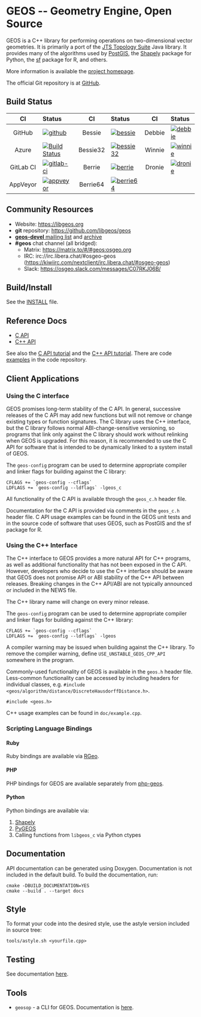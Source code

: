 GEOS -- Geometry Engine, Open Source
====================================

GEOS is a C++ library for performing operations on two-dimensional vector
geometries. It is primarily a port of the [JTS Topology
Suite](https://github.com/locationtech/jts) Java library.  It provides many of
the algorithms used by [PostGIS](http://www.postgis.net/), the
[Shapely](https://pypi.org/project/Shapely/) package for Python, the
[sf](https://github.com/r-spatial/sf) package for R, and others.

More information is available the [project homepage](https://libgeos.org).

The official Git repository is at [GitHub](https://github.com/libgeos/geos).

## Build Status

| CI    | Status | CI    | Status | CI    | Status |
| :---: | :----- | :---: | :----- | :---: | :----- |
| GitHub | [![github](https://github.com/libgeos/geos/workflows/CI/badge.svg?branch/main)](https://github.com/libgeos/geos/actions?query=workflow:CI+branch:main) | Bessie | [![bessie](https://debbie.postgis.net/buildStatus/icon?job=GEOS_Worker_Run/label=bessie&build=last:${params.reference=refs/heads/main})](https://debbie.postgis.net/view/GEOS/job/GEOS_Worker_Run/label=bessie) | Debbie | [![debbie](https://debbie.postgis.net/buildStatus/icon?job=GEOS_Master)](https://debbie.postgis.net/view/GEOS/job/GEOS_Master/) |
| Azure | [![Build Status](https://dev.azure.com/libgeos/geos/_apis/build/status/libgeos.geos?branchName=main)](https://dev.azure.com/libgeos/geos/_build/latest?definitionId=2&branchName=main) | Bessie32  | [![bessie32](https://debbie.postgis.net/buildStatus/icon?job=GEOS_Worker_Run/label=bessie32&build=last:${params.reference=refs/heads/main})](https://debbie.postgis.net/view/GEOS/job/GEOS_Worker_Run/label=bessie32) | Winnie | [![winnie](https://winnie.postgis.net/view/GEOS/job/GEOS_Master/badge/icon)](https://winnie.postgis.net/view/GEOS/job/GEOS_Master/) |
| GitLab CI | [![gitlab-ci](https://gitlab.com/geos/libgeos/badges/main/pipeline.svg)](https://gitlab.com/geos/libgeos/commits/main) | Berrie | [![berrie](https://debbie.postgis.net/buildStatus/icon?job=GEOS_Worker_Run/label=berrie&build=last:${params.reference=refs/heads/main})](https://debbie.postgis.net/view/GEOS/job/GEOS_Worker_Run/label=berrie) | Dronie | [![dronie](https://dronie.osgeo.org/api/badges/geos/geos/status.svg?branch=main)](https://dronie.osgeo.org/geos/geos?branch=master) |
| AppVeyor | [![appveyor](https://ci.appveyor.com/api/projects/status/62aplwst722b89au/branch/main?svg=true)](https://ci.appveyor.com/project/dbaston/geos/branch/main) | Berrie64 | [![berrie64](https://debbie.postgis.net/buildStatus/icon?job=GEOS_Worker_Run/label=berrie64&build=last:${params.reference=refs/heads/main})](https://debbie.postgis.net/view/GEOS/job/GEOS_Worker_Run/label=berrie64) |

## Community Resources

* Website: https://libgeos.org
* **git** repository: https://github.com/libgeos/geos
* [**geos-devel** mailing list](https://lists.osgeo.org/mailman/listinfo/geos-devel) and [archive](https://lists.osgeo.org/pipermail/geos-devel/)
* **#geos** chat channel (all bridged):
  * Matrix: https://matrix.to/#/#geos:osgeo.org
  * IRC: irc://irc.libera.chat/#osgeo-geos (https://kiwiirc.com/nextclient/irc.libera.chat/#osgeo-geos)
  * Slack: https://osgeo.slack.com/messages/C07RKJ06B/

## Build/Install

See the [INSTALL](INSTALL.md) file.

## Reference Docs

* [C API](https://libgeos.org/doxygen/geos__c_8h.html)
* [C++ API](https://libgeos.org/doxygen/cpp_iface.html)

See also the [C API tutorial](https://libgeos.org/usage/c_api/)
and the [C++ API tutorial](https://libgeos.org/usage/cpp_api/).
There are code [examples](https://github.com/libgeos/geos/tree/main/examples) in the code repository.

## Client Applications

### Using the C interface

GEOS promises long-term stability of the C API. In general, successive releases
of the C API may add new functions but will not remove or change existing types
or function signatures. The C library uses the C++ interface, but the C library
follows normal ABI-change-sensitive versioning, so programs that link only
against the C library should work without relinking when GEOS is upgraded. For
this reason, it is recommended to use the C API for software that is intended
to be dynamically linked to a system install of GEOS.

The `geos-config` program can be used to determine appropriate compiler and
linker flags for building against the C library:

    CFLAGS += `geos-config --cflags`
    LDFLAGS += `geos-config --ldflags` -lgeos_c

All functionality of the C API is available through the `geos_c.h` header file.

Documentation for the C API is provided via comments in the `geos_c.h` header
file. C API usage examples can be found in the GEOS unit tests and in the
source code of software that uses GEOS, such as PostGIS and the sf package
for R.

### Using the C++ Interface

The C++ interface to GEOS provides a more natural API for C++ programs, as well
as additional functionality that has not been exposed in the C API.  However,
developers who decide to use the C++ interface should be aware that GEOS does
not promise API or ABI stability of the C++ API between releases.  Breaking
changes in the C++ API/ABI are not typically announced or included in the NEWS
file.

The C++ library name will change on every minor release.

The `geos-config` program can be used to determine appropriate compiler and
linker flags for building against the C++ library:

    CFLAGS += `geos-config --cflags`
    LDFLAGS += `geos-config --ldflags` -lgeos

A compiler warning may be issued when building against the C++ library. To
remove the compiler warning, define `USE_UNSTABLE_GEOS_CPP_API` somewhere
in the program.

Commonly-used functionality of GEOS is available in the `geos.h` header file.
Less-common functionality can be accessed by including headers for individual
classes, e.g. `#include <geos/algorithm/distance/DiscreteHausdorffDistance.h>`.

    #include <geos.h>

C++ usage examples can be found in `doc/example.cpp`.


### Scripting Language Bindings

#### Ruby

Ruby bindings are available via [RGeo](https://github.com/rgeo/rgeo).

#### PHP

PHP bindings for GEOS are available separately from
[php-geos](https://git.osgeo.org/gitea/geos/php-geos).

#### Python

Python bindings are available via:

 1. [Shapely](http://pypi.python.org/pypi/Shapely)
 2. [PyGEOS](https://github.com/pygeos/pygeos)
 3. Calling functions from `libgeos_c` via Python ctypes


## Documentation

API documentation can be generated using Doxygen. Documentation is not included
in the default build. To build the documentation, run:

    cmake -DBUILD_DOCUMENTATION=YES
    cmake --build . --target docs

## Style

To format your code into the desired style, use the astyle
version included in source tree:

    tools/astyle.sh <yourfile.cpp>

## Testing

See documentation [here](tests/README.md).

## Tools

* `geosop` - a CLI for GEOS.  Documentation is [here](util/geosop/README.md).
